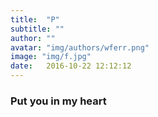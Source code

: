 ```yaml
---
title:  "P"
subtitle: ""
author: ""
avatar: "img/authors/wferr.png"
image: "img/f.jpg"
date:   2016-10-22 12:12:12
---
```


### Put you in my heart
